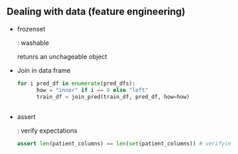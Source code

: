 ## Dealing with data (feature engineering)

* frozenset

  : washable

    retunrs an unchageable object

  

* Join in data frame

  ```python
  for i pred_df in enumerate(pred_dfs):
      	how = "inner" if i == 0 else "left"
      	train_df = join_pred(train_df, pred_df, how=how)
     
  ```

- assert 

  : verify expectations

  ```python
  assert len(patient_columns) == len(set(patient_columns)) # verifying redundant value
  ```

  